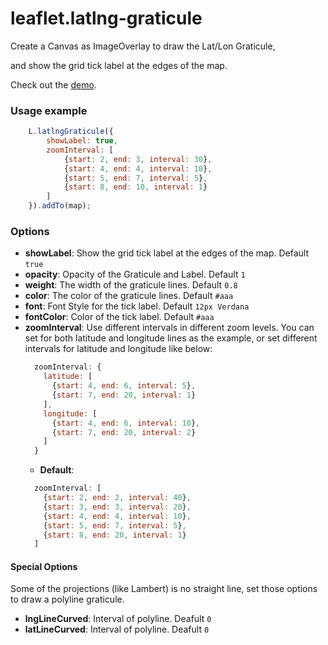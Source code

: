 leaflet.latlng-graticule
===========================

Create a Canvas as ImageOverlay to draw the Lat/Lon Graticule,

and show the grid tick label at the edges of the map.

Check out the [demo](https://cloudybay.github.io/leaflet.latlng-graticule/example/).


### Usage example

```javascript
    L.latlngGraticule({
        showLabel: true,
        zoomInterval: [
            {start: 2, end: 3, interval: 30},
            {start: 4, end: 4, interval: 10},
            {start: 5, end: 7, interval: 5},
            {start: 8, end: 10, interval: 1}
        ]
    }).addTo(map);
```


### Options
- **showLabel**: Show the grid tick label at the edges of the map. Default `true`
- **opacity**: Opacity of the Graticule and Label. Default `1`
- **weight**: The width of the graticule lines. Default `0.8`
- **color**: The color of the graticule lines. Default `#aaa`
- **font**: Font Style for the tick label. Default `12px Verdana`
- **fontColor**: Color of the tick label. Default `#aaa`
- **zoomInterval**: Use different intervals in different zoom levels. You can set for both latitude and longitude lines as the example, or set different intervals for latitude and longitude like below:
    ```javascript
      zoomInterval: {
        latitude: [
          {start: 4, end: 6, interval: 5},
          {start: 7, end: 20, interval: 1}
        ],
        longitude: [
          {start: 4, end: 6, interval: 10},
          {start: 7, end: 20, interval: 2}
        ]
      }
    ```
    - **Default**:
    ```javascript
      zoomInterval: [
        {start: 2, end: 2, interval: 40},
        {start: 3, end: 3, interval: 20},
        {start: 4, end: 4, interval: 10},
        {start: 5, end: 7, interval: 5},
        {start: 8, end: 20, interval: 1}
      ]
    ```

#### Special Options
Some of the projections (like Lambert) is no straight line, set those options to draw a polyline graticule.
- **lngLineCurved**: Interval of polyline. Deafult `0`
- **latLineCurved**: Interval of polyline. Deafult `0`



